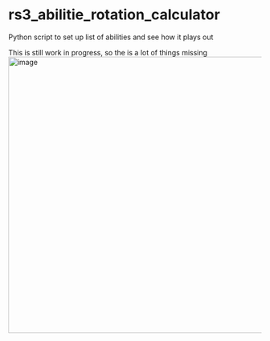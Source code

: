 # rs3_abilitie_rotation_calculator
Python script to set up list of abilities and see how it plays out

This is still work in progress, so the is a lot of things missing
<img width="695" height="551" alt="image" src="https://github.com/user-attachments/assets/793cabf1-b2a1-4787-ade5-73816fb64e7a" />


